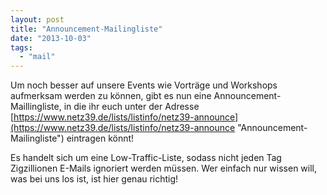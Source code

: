 ```yaml
---
layout: post
title: "Announcement-Mailingliste"
date: "2013-10-03"
tags: 
  - "mail"
---
```


Um noch besser auf unsere Events wie Vorträge und Workshops aufmerksam werden zu können, gibt es nun eine Announcement-Maillingliste, in die ihr euch unter der Adresse [https://www.netz39.de/lists/listinfo/netz39-announce](https://www.netz39.de/lists/listinfo/netz39-announce "Announcement-Mailingliste") eintragen könnt!

Es handelt sich um eine Low-Traffic-Liste, sodass nicht jeden Tag Zigzillionen E-Mails ignoriert werden müssen. Wer einfach nur wissen will, was bei uns los ist, ist hier genau richtig!

